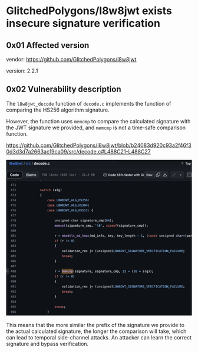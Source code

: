 # GlitchedPolygons/l8w8jwt exists insecure signature verification

## 0x01 Affected version

vendor: https://github.com/GlitchedPolygons/l8w8jwt

version: 2.2.1

## 0x02 Vulnerability description

The `l8w8jwt_decode` function of `decode.c` implements the function of comparing the HS256 algorithm signature.

However, the function uses `memcmp` to compare the calculated signature with the JWT signature we provided, and `memcmp` is not a time-safe comparison function.

https://github.com/GlitchedPolygons/l8w8jwt/blob/b24083d920c93a2f46f30d3d3d7a2663ac19ca09/src/decode.c#L488C21-L488C27

![image-20240126151342413](https://github.com/P3ngu1nW/CVE_Request/blob/main/GlitchedPolygons:l8w8jwt/image-20240126151342413.png?raw=true)

This means that the more similar the prefix of the signature we provide to the actual calculated signature, the longer the comparison will take, which can lead to temporal side-channel attacks. An attacker can learn the correct signature and bypass verification.